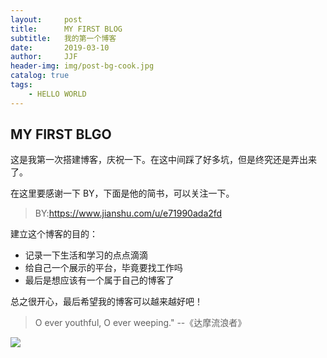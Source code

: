```yaml
---
layout:     post
title:      MY FIRST BLOG
subtitle:   我的第一个博客
date:       2019-03-10
author:     JJF
header-img: img/post-bg-cook.jpg
catalog: true
tags:
    - HELLO WORLD
---
```


## MY FIRST BLGO

这是我第一次搭建博客，庆祝一下。在这中间踩了好多坑，但是终究还是弄出来了。

在这里要感谢一下 BY，下面是他的简书，可以关注一下。

> BY:https://www.jianshu.com/u/e71990ada2fd

建立这个博客的目的：

* 记录一下生活和学习的点点滴滴
* 给自己一个展示的平台，毕竟要找工作吗
* 最后是想应该有一个属于自己的博客了

总之很开心，最后希望我的博客可以越来越好吧！

> O ever youthful, O ever weeping."
 						--《达摩流浪者》

![](http://b.hiphotos.baidu.com/image/%70%69%63/item/9d82d158ccbf6c814952caf8b23eb13533fa40bd.jpg)